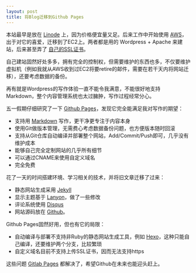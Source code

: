 ```yaml
---
layout: post
title: 将Blog迁移到Github Pages
---
```


本站最早是放在 [Linode][1] 上，因为价格便宜量又足。后来工作中开始使用 [AWS][2]，出于对它的喜爱，迁移到了EC2上。两者都是用的 Wordpress + Apache 来建站，后来甚至弄了 [自己的SSL证书][3]。

自己建站固然好处多多，拥有完全的控制权，但需要维护的东西也多，不仅要维护虚拟机（例如我就从AWS收到过EC2将要retire的邮件，需要在若干天内将网站迁移），还要考虑数据的备份。

再有就是Wordpress的写作体验一直不能令我满意，不能很好地支持Markdown，整个内容管理系统也太过臃肿，写作过程经常分心。

五一假期仔细研究了一下 [Github Pages][4]，发现它完全能满足我对写作的期望：

- 支持用 [Markdown][5] 写作，更干净更专注于内容本身
- 使用Git做版本管理，无需费心考虑数据备份问题，也方便版本随时回滚
- 支持从Git仓库自动编译并部署整个网站，Add/Commit/Push即可，几乎没有维护成本
- 能够自己完全定制网站的几乎所有细节
- 可以通过CNAME来使用自定义域名
- 完全免费

花了一天的时间搭建环境、学习相关的技术，并将旧文章迁移了过来：

- 静态网站生成采用 [Jekyll][6]
- 显示主题基于 [Lanyon][7]，做了一些修改
- 评论系统使用 [Disqus][8]
- 网站源码放在 [Github][9]。

Github Pages固然好用，但也有它的局限：

- 自动编译与部署不支持非Ruby的静态网站生成工具，例如 [Hexo][10]，这种只能自己编译，还要维护两个分支，比较繁琐
- 自定义域名目前不支持上传SSL证书，因而无法支持https

这些问题 [Gitlab Pages][11] 都解决了，希望Github在未来也能迎头赶上。

[1]: https://www.linode.com
[2]: https://aws.amazon.com
[3]: /2016/03/21/lets-encrypt/
[4]: https://pages.github.com
[5]: https://daringfireball.net/projects/markdown/
[6]: http://jekyllrb.com/
[7]: http://jekyllthemes.io/theme/15489219/lanyon
[8]: https://disqus.com/
[9]: https://github.com/zhiguangwang/zhiguangwang.github.io
[10]: https://hexo.io/
[11]: https://pages.gitlab.io/
